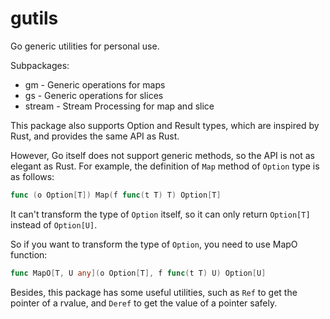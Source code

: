 # gutils
Go generic utilities for personal use.

Subpackages:
- gm - Generic operations for maps
- gs - Generic operations for slices
- stream - Stream Processing for map and slice

This package also supports Option and Result types, which are inspired by Rust, 
and provides the same API as Rust.

However, Go itself does not support generic methods, so the API is not as elegant as Rust.
For example, the definition of `Map` method of `Option` type is as follows:

```go
func (o Option[T]) Map(f func(t T) T) Option[T]
```
It can't transform the type of `Option` itself, so it can only return `Option[T]` instead of `Option[U]`.

So if you want to transform the type of `Option`, you need to use MapO function:
```go
func MapO[T, U any](o Option[T], f func(t T) U) Option[U]
```

Besides, this package has some useful utilities, such as `Ref` to get the pointer of a rvalue, 
and `Deref` to get the value of a pointer safely.